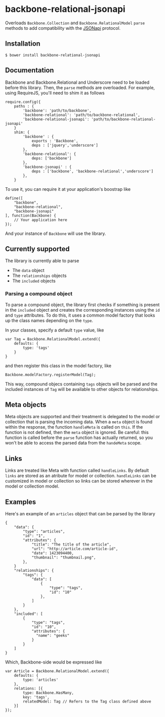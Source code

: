 # backbone-relational-jsonapi

Overloads `Backbone.Collection` and `Backbone.RelationalModel` `parse` methods to add compatibility with the [JSONapi](http://jsonapi.org/) protocol.

## Installation

    $ bower install backbone-relational-jsonapi

## Documentation

Backbone and Backbone.Relational and Underscore need to be loaded before this library. Then, the `parse` methods are overloaded. For example, using RequireJS, you'll need to shim it as follows

    require.config({
        paths : {
            'backbone': 'path/to/backbone',
            'backbone-relational': 'path/to/backbone-relational',
            'backbone-relational-jsonapi': 'path/to/backbone-relational-jsonapi'
        }
        shim: {
            'backbone' : {
                exports : 'Backbone',
                deps : ['jquery','underscore']
            },
            'backbone-relational': {
                deps: ['backbone']
            },
            'backbone-jsonapi' : {
                deps : ['backbone', 'backbone-relational','underscore']
            },
        }

To use it, you can require it at your application's boostrap like

    define([
        "backbone",
        "backbone-relational",
        "backbone-jsonapi"
    ], function(Backbone) {
        // Your application here
    });

And your instance of `Backbone` will use the library.

## Currently supported

The library is currently able to parse

* The `data` object
* The `relationships` objects
* The `included` objects

### Parsing a compound object

To parse a compound object, the library first checks if something is present in the `included` object and creates the corresponding instances using the `id` and `type` attributes. To do this, it uses a common model factory that looks up the class names depending on the `type`.

In your classes, specify a default `type` value, like

    var Tag = Backbone.RelationalModel.extend({
        defaults: {
            type: 'tags'
        }
    }

and then register this class in the model factory, like

    Backbone.modelFactory.registerModel(Tag);

This way, compound objecs containing `tags` objects will be parsed and the included instances of `Tag` will be available to other objects for relationships.

## Meta objects

Meta objects are supported and their treatment is delegated to the model or collection that is parsing the incoming data. When a `meta` object is found within the response, the function `handleMeta` is called on `this`. If the function is not defined, then the `meta` object is ignored.
Be careful: this function is called before the `parse` function has actually returned, so you won't be able to access the parsed data from the `handeMeta` scope.

## Links

Links are treated like Meta with function called `handleLinks`. By default `links` are stored as an atribute for model or collection. `handleLinks` can be customized in model or collection so links can be stored wherever in the model or collection model.


## Examples

Here's an example of an `articles` object that can be parsed by the library

    {
        "data": {
            "type": "articles",
            "id": "1",
            "attributes": {
                "title": "The title of the article",
                "url": "http://article.com/article-id",
                "date": 1423094400,
                "thumbnail": "thumbnail.png",
            },
        }
        "relationships": {
            "tags": {
                "data": [
                    {
                        "type": "tags",
                        "id": "10"
                    },
                ]
            }
        },
        "included": [
            {
                "type": "tags",
                "id": "10",
                "attributes": {
                  "name": "geeks"
                }
            }
        ]
    }

Which, Backbone-side would be expressed like

    var Article = Backbone.RelationalModel.extend({
        defaults: {
            type: 'articles'
        },
        relations: [{
            type: Backbone.HasMany,
            key: 'tags',
            relatedModel: Tag // Refers to the Tag class defined above
        }]
    });
